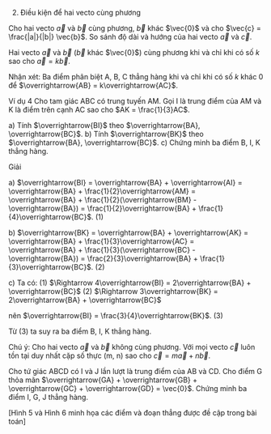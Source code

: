 2. Điều kiện để hai vecto cùng phương

Cho hai vecto $\vec{a}$ và $\vec{b}$ cùng phương, $\vec{b}$ khác $\vec{0}$ và cho $\vec{c} = \frac{|a|}{|b|} \vec{b}$. So sánh độ dài và hướng của hai vecto $\vec{a}$ và $\vec{c}$.

Hai vecto $\vec{a}$ và $\vec{b}$ ($\vec{b}$ khác $\vec{0}$) cùng phương khi và chỉ khi có số $k$ sao cho $\vec{a} = k\vec{b}$.

Nhận xét:
Ba điểm phân biệt A, B, C thẳng hàng khi và chỉ khi có số $k$ khác 0 để $\overrightarrow{AB} = k\overrightarrow{AC}$.

Ví dụ 4
Cho tam giác ABC có trung tuyến AM. Gọi I là trung điểm của AM và K là điểm trên cạnh AC sao cho $AK = \frac{1}{3}AC$.

a) Tính $\overrightarrow{BI}$ theo $\overrightarrow{BA}, \overrightarrow{BC}$.
b) Tính $\overrightarrow{BK}$ theo $\overrightarrow{BA}, \overrightarrow{BC}$.
c) Chứng minh ba điểm B, I, K thẳng hàng.

Giải

a) $\overrightarrow{BI} = \overrightarrow{BA} + \overrightarrow{AI} = \overrightarrow{BA} + \frac{1}{2}\overrightarrow{AM} = \overrightarrow{BA} + \frac{1}{2}(\overrightarrow{BM} - \overrightarrow{BA}) = \frac{1}{2}\overrightarrow{BA} + \frac{1}{4}\overrightarrow{BC}$. (1)

b) $\overrightarrow{BK} = \overrightarrow{BA} + \overrightarrow{AK} = \overrightarrow{BA} + \frac{1}{3}\overrightarrow{AC} = \overrightarrow{BA} + \frac{1}{3}(\overrightarrow{BC} - \overrightarrow{BA}) = \frac{2}{3}\overrightarrow{BA} + \frac{1}{3}\overrightarrow{BC}$. (2)

c) Ta có: (1) $\Rightarrow 4\overrightarrow{BI} = 2\overrightarrow{BA} + \overrightarrow{BC}$
           (2) $\Rightarrow 3\overrightarrow{BK} = 2\overrightarrow{BA} + \overrightarrow{BC}$

nên $\overrightarrow{BI} = \frac{3}{4}\overrightarrow{BK}$. (3)

Từ (3) ta suy ra ba điểm B, I, K thẳng hàng.

Chú ý: Cho hai vecto $\vec{a}$ và $\vec{b}$ không cùng phương. Với mọi vecto $\vec{c}$ luôn tồn tại duy nhất cặp số thực (m, n) sao cho $\vec{c} = m\vec{a} + n\vec{b}$.

Cho tứ giác ABCD có I và J lần lượt là trung điểm của AB và CD. Cho điểm G thỏa mãn $\overrightarrow{GA} + \overrightarrow{GB} + \overrightarrow{GC} + \overrightarrow{GD} = \vec{0}$. Chứng minh ba điểm I, G, J thẳng hàng.

[Hình 5 và Hình 6 minh họa các điểm và đoạn thẳng được đề cập trong bài toán]